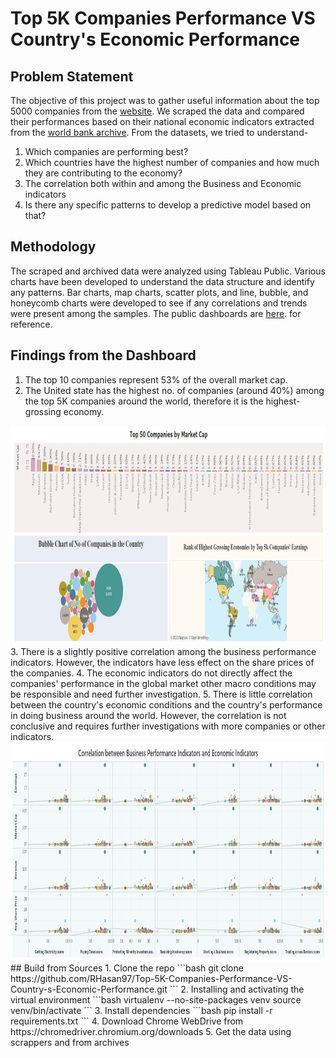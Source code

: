 # Top 5K Companies Performance VS Country's Economic Performance
## Problem Statement
The objective of this project was to gather useful information about the top 5000 companies from the [website](https://companiesmarketcap.com/). We scraped the data and compared their performances based on their national economic indicators extracted from the [world bank archive](https://archive.doingbusiness.org/en/data/exploretopics/starting-a-business). From the datasets, we tried to understand-
1. Which companies are performing best?
2. Which countries have the highest number of companies and how much they are contributing to the economy?
3. The correlation both within and among the Business and Economic indicators
4. Is there any specific patterns to develop a predictive model based on that?
## Methodology
The scraped and archived data were analyzed using Tableau Public. Various charts have been developed to understand the data structure and identify any patterns. Bar charts, map charts, scatter plots, and line, bubble, and honeycomb charts were developed to see if any correlations and trends were present among the samples. The public dashboards are [here](https://public.tableau.com/app/profile/ragib.hasan/viz/Top5KCompaniesPerformanceVSCountrysEconomicPerformance/Correlation?publish=yes). for reference. 
## Findings from the Dashboard
1. The top 10 companies represent 53% of the overall market cap.
2. The United state has the highest no. of companies (around 40%) among the top 5K companies around the world, therefore it is the highest-grossing economy.<br/>
<img src = "Data Scrapping, Cleaning & Anaysis/Tableau Dashboard/Company.png" width="850" height="350">
3. There is a slightly positive correlation among the business performance indicators. However, the indicators have less effect on the share prices of the companies.
4. The economic indicators do not directly affect the companies' performance in the global market other macro conditions may be responsible and need further investigation.
5. There is little correlation between the country's economic conditions and the country's performance in doing business around the world. However, the correlation is not conclusive and requires further investigations with more companies or other indicators.<br/>
<img src = "Data Scrapping, Cleaning & Anaysis/Tableau Dashboard/Correlation .png" width="850" height="350">
## Build from Sources
1. Clone the repo
```bash
git clone https://github.com/RHasan97/Top-5K-Companies-Performance-VS-Country-s-Economic-Performance.git
```
2. Installing and activating the virtual environment
```bash
virtualenv --no-site-packages  venv
source venv/bin/activate
```
3. Install dependencies
```bash
pip install -r requirements.txt
```
4. Download Chrome WebDrive from https://chromedriver.chromium.org/downloads
5. Get the data using scrappers and from archives

